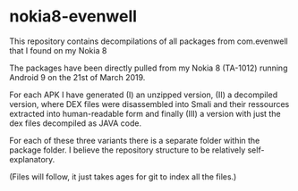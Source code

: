 # nokia8-evenwell
This repository contains decompilations of all packages from com.evenwell that I found on my Nokia 8

The packages have been directly pulled from my Nokia 8 (TA-1012) running Android 9 on the 21st of March 2019.

For each APK I have generated (I) an unzipped version, (II) a decompiled version, where DEX files were disassembled into Smali and their ressources extracted into human-readable form and finally (III) a version with just the dex files decompiled as JAVA code.

For each of these three variants there is a separate folder within the package folder. I believe the repository structure to be relatively self-explanatory.

(Files will follow, it just takes ages for git to index all the files.)
